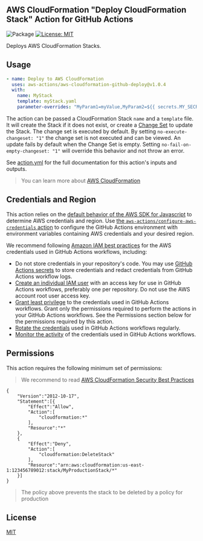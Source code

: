 ## AWS CloudFormation "Deploy CloudFormation Stack" Action for GitHub Actions

![Package](https://github.com/aws-actions/aws-cloudformation-github-deploy/workflows/Package/badge.svg)
[![License: MIT](https://img.shields.io/badge/License-MIT-yellow.svg)](https://opensource.org/licenses/MIT)

Deploys AWS CloudFormation Stacks.

## Usage

```yaml
- name: Deploy to AWS CloudFormation
  uses: aws-actions/aws-cloudformation-github-deploy@v1.0.4
  with:
    name: MyStack
    template: myStack.yaml
    parameter-overrides: "MyParam1=myValue,MyParam2=${{ secrets.MY_SECRET_VALUE }}"
```

The action can be passed a CloudFormation Stack `name` and a `template` file. It will create the Stack if it does not exist, or create a [Change Set](https://docs.aws.amazon.com/AWSCloudFormation/latest/UserGuide/using-cfn-updating-stacks-changesets.html) to update the Stack. The change set is executed by default. By setting `no-execute-changeset: "1"` the change set is not executed and can be viewed. An update fails by default when the Change Set is empty. Setting `no-fail-on-empty-changeset: "1"` will override this behavior and not throw an error.

See [action.yml](action.yml) for the full documentation for this action's inputs and outputs.

> You can learn more about [AWS CloudFormation](https://aws.amazon.com/cloudformation/)

## Credentials and Region

This action relies on the [default behavior of the AWS SDK for Javascript](https://docs.aws.amazon.com/sdk-for-javascript/v2/developer-guide/setting-credentials-node.html) to determine AWS credentials and region.
Use [the `aws-actions/configure-aws-credentials` action](https://github.com/aws-actions/configure-aws-credentials) to configure the GitHub Actions environment with environment variables containing AWS credentials and your desired region.

We recommend following [Amazon IAM best practices](https://docs.aws.amazon.com/IAM/latest/UserGuide/best-practices.html) for the AWS credentials used in GitHub Actions workflows, including:

- Do not store credentials in your repository's code. You may use [GitHub Actions secrets](https://help.github.com/en/actions/automating-your-workflow-with-github-actions/creating-and-using-encrypted-secrets) to store credentials and redact credentials from GitHub Actions workflow logs.
- [Create an individual IAM user](https://docs.aws.amazon.com/IAM/latest/UserGuide/best-practices.html#create-iam-users) with an access key for use in GitHub Actions workflows, preferably one per repository. Do not use the AWS account root user access key.
- [Grant least privilege](https://docs.aws.amazon.com/IAM/latest/UserGuide/best-practices.html#grant-least-privilege) to the credentials used in GitHub Actions workflows. Grant only the permissions required to perform the actions in your GitHub Actions workflows. See the Permissions section below for the permissions required by this action.
- [Rotate the credentials](https://docs.aws.amazon.com/IAM/latest/UserGuide/best-practices.html#rotate-credentials) used in GitHub Actions workflows regularly.
- [Monitor the activity](https://docs.aws.amazon.com/IAM/latest/UserGuide/best-practices.html#keep-a-log) of the credentials used in GitHub Actions workflows.

## Permissions

This action requires the following minimum set of permissions:

> We recommend to read [AWS CloudFormation Security Best Practices](https://aws.amazon.com/blogs/devops/aws-cloudformation-security-best-practices/)

```
{
    "Version":"2012-10-17",
    "Statement":[{
        "Effect":"Allow",
        "Action":[
            "cloudformation:*"
        ],
        "Resource":"*"
    },
    {
        "Effect":"Deny",
        "Action":[
            "cloudformation:DeleteStack"
        ],
        "Resource":"arn:aws:cloudformation:us-east-1:123456789012:stack/MyProductionStack/*"
    }]
}
```

> The policy above prevents the stack to be deleted by a policy for production

## License

[MIT](/LICENSE)
